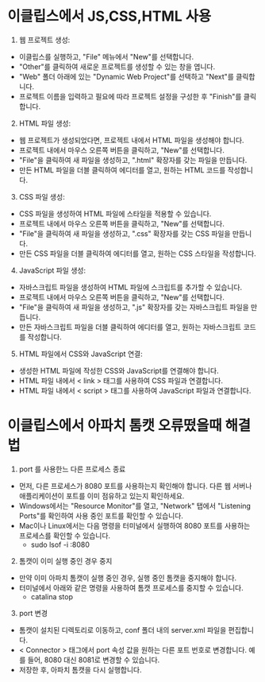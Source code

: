 # 이클립스에서 JS,CSS,HTML 사용
1. 웹 프로젝트 생성:
+ 이클립스를 실행하고, "File" 메뉴에서 "New"를 선택합니다.
+ "Other"를 클릭하여 새로운 프로젝트를 생성할 수 있는 창을 엽니다.
+ "Web" 폴더 아래에 있는 "Dynamic Web Project"를 선택하고 "Next"를 클릭합니다.
+ 프로젝트 이름을 입력하고 필요에 따라 프로젝트 설정을 구성한 후 "Finish"를 클릭합니다.
2. HTML 파일 생성:
+ 웹 프로젝트가 생성되었다면, 프로젝트 내에서 HTML 파일을 생성해야 합니다.
+ 프로젝트 내에서 마우스 오른쪽 버튼을 클릭하고, "New"를 선택합니다.
+ "File"을 클릭하여 새 파일을 생성하고, ".html" 확장자를 갖는 파일을 만듭니다.
+ 만든 HTML 파일을 더블 클릭하여 에디터를 열고, 원하는 HTML 코드를 작성합니다.
3. CSS 파일 생성:
+ CSS 파일을 생성하여 HTML 파일에 스타일을 적용할 수 있습니다.
+ 프로젝트 내에서 마우스 오른쪽 버튼을 클릭하고, "New"를 선택합니다.
+ "File"을 클릭하여 새 파일을 생성하고, ".css" 확장자를 갖는 CSS 파일을 만듭니다.
+ 만든 CSS 파일을 더블 클릭하여 에디터를 열고, 원하는 CSS 스타일을 작성합니다.
4. JavaScript 파일 생성:
+ 자바스크립트 파일을 생성하여 HTML 파일에 스크립트를 추가할 수 있습니다.
+ 프로젝트 내에서 마우스 오른쪽 버튼을 클릭하고, "New"를 선택합니다.
+ "File"을 클릭하여 새 파일을 생성하고, ".js" 확장자를 갖는 자바스크립트 파일을 만듭니다.
+ 만든 자바스크립트 파일을 더블 클릭하여 에디터를 열고, 원하는 자바스크립트 코드를 작성합니다.
5. HTML 파일에서 CSS와 JavaScript 연결:
+ 생성한 HTML 파일에 작성한 CSS와 JavaScript를 연결해야 합니다.
+ HTML 파일 내에서 < link > 태그를 사용하여 CSS 파일과 연결합니다.
+ HTML 파일 내에서 < script > 태그를 사용하여 JavaScript 파일과 연결합니다.

# 이클립스에서 아파치 톰캣 오류떴을때 해결법
1. port 를 사용한느 다른 프로세스 종료
+ 먼저, 다른 프로세스가 8080 포트를 사용하는지 확인해야 합니다. 다른 웹 서버나 애플리케이션이 포트를 이미 점유하고 있는지 확인하세요.
+ Windows에서는 "Resource Monitor"를 열고, "Network" 탭에서 "Listening Ports"를 확인하여 사용 중인 포트를 확인할 수 있습니다.
+ Mac이나 Linux에서는 다음 명령을 터미널에서 실행하여 8080 포트를 사용하는 프로세스를 확인할 수 있습니다. 
    + sudo lsof -i :8080

2. 톰캣이 이미 실행 중인 경우 중지
+ 만약 이미 아파치 톰캣이 실행 중인 경우, 실행 중인 톰캣을 중지해야 합니다.
+ 터미널에서 아래와 같은 명령을 사용하여 톰캣 프로세스를 중지할 수 있습니다. 
    + catalina stop

3. port 변경
+ 톰캣이 설치된 디렉토리로 이동하고, conf 폴더 내의 server.xml 파일을 편집합니다.
+ < Connector > 태그에서 port 속성 값을 원하는 다른 포트 번호로 변경합니다. 예를 들어, 8080 대신 8081로 변경할 수 있습니다.
+ 저장한 후, 아파치 톰캣을 다시 실행합니다.
